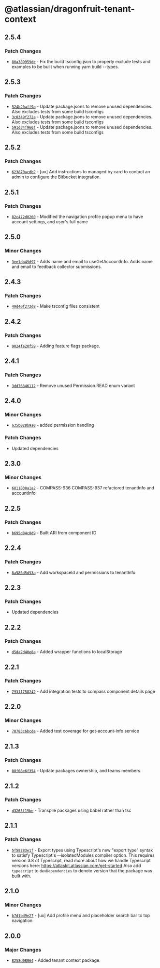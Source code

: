 # @atlassian/dragonfruit-tenant-context

## 2.5.4

### Patch Changes

- [`80a389959de`](https://bitbucket.org/atlassian/atlassian-frontend/commits/80a389959de) - Fix the build tsconfig.json to properly exclude tests and examples to be built when running yarn build --types.

## 2.5.3

### Patch Changes

- [`524b20aff9a`](https://bitbucket.org/atlassian/atlassian-frontend/commits/524b20aff9a) - Update package.jsons to remove unused dependencies. Also excludes tests from some build tsconfigs
- [`3c0349f272a`](https://bitbucket.org/atlassian/atlassian-frontend/commits/3c0349f272a) - Update package.jsons to remove unused dependencies. Also excludes tests from some build tsconfigs
- [`591d34f966f`](https://bitbucket.org/atlassian/atlassian-frontend/commits/591d34f966f) - Update package.jsons to remove unused dependencies. Also excludes tests from some build tsconfigs

## 2.5.2

### Patch Changes

- [`623870acdb2`](https://bitbucket.org/atlassian/atlassian-frontend/commits/623870acdb2) - [ux] Add instructions to managed by card to contact an admin to configure the Bitbucket integration.

## 2.5.1

### Patch Changes

- [`82c472d0260`](https://bitbucket.org/atlassian/atlassian-frontend/commits/82c472d0260) - Modified the navigation profile popup menu to have account settings, and user's full name

## 2.5.0

### Minor Changes

- [`3ee1da49d97`](https://bitbucket.org/atlassian/atlassian-frontend/commits/3ee1da49d97) - Adds name and email to useGetAccountInfo. Adds name and email to feedback collector submissions.

## 2.4.3

### Patch Changes

- [`49d40f272d8`](https://bitbucket.org/atlassian/atlassian-frontend/commits/49d40f272d8) - Make tsconfig files consistent

## 2.4.2

### Patch Changes

- [`9024fe20f59`](https://bitbucket.org/atlassian/atlassian-frontend/commits/9024fe20f59) - Adding feature flags package.

## 2.4.1

### Patch Changes

- [`3dd76346112`](https://bitbucket.org/atlassian/atlassian-frontend/commits/3dd76346112) - Remove unused Permission.READ enum variant

## 2.4.0

### Minor Changes

- [`a35b028b9a0`](https://bitbucket.org/atlassian/atlassian-frontend/commits/a35b028b9a0) - added permission handling

### Patch Changes

- Updated dependencies

## 2.3.0

### Minor Changes

- [`6811830a1a2`](https://bitbucket.org/atlassian/atlassian-frontend/commits/6811830a1a2) - COMPASS-936 COMPASS-937 refactored tenantInfo and accountInfo

## 2.2.5

### Patch Changes

- [`b695d84c8d9`](https://bitbucket.org/atlassian/atlassian-frontend/commits/b695d84c8d9) - Built ARI from component ID

## 2.2.4

### Patch Changes

- [`8a586d5d53a`](https://bitbucket.org/atlassian/atlassian-frontend/commits/8a586d5d53a) - Add workspaceId and permissions to tenantInfo

## 2.2.3

### Patch Changes

- Updated dependencies

## 2.2.2

### Patch Changes

- [`d5da2d40e8a`](https://bitbucket.org/atlassian/atlassian-frontend/commits/d5da2d40e8a) - Added wrapper functions to localStorage

## 2.2.1

### Patch Changes

- [`79311758242`](https://bitbucket.org/atlassian/atlassian-frontend/commits/79311758242) - Add integration tests to compass component details page

## 2.2.0

### Minor Changes

- [`78783c6bcde`](https://bitbucket.org/atlassian/atlassian-frontend/commits/78783c6bcde) - Added test coverage for get-account-info service

## 2.1.3

### Patch Changes

- [`08f08e6f354`](https://bitbucket.org/atlassian/atlassian-frontend/commits/08f08e6f354) - Update packages ownership, and teams members.

## 2.1.2

### Patch Changes

- [`d3265f19be`](https://bitbucket.org/atlassian/atlassian-frontend/commits/d3265f19be) - Transpile packages using babel rather than tsc

## 2.1.1

### Patch Changes

- [`5f58283e1f`](https://bitbucket.org/atlassian/atlassian-frontend/commits/5f58283e1f) - Export types using Typescript's new "export type" syntax to satisfy Typescript's --isolatedModules compiler option.
  This requires version 3.8 of Typescript, read more about how we handle Typescript versions here: https://atlaskit.atlassian.com/get-started
  Also add `typescript` to `devDependencies` to denote version that the package was built with.

## 2.1.0

### Minor Changes

- [`b7d1bd9e27`](https://bitbucket.org/atlassian/atlassian-frontend/commits/b7d1bd9e27) - [ux] Add profile menu and placeholder search bar to top navigation

## 2.0.0

### Major Changes

- [`8258d08064`](https://bitbucket.org/atlassian/atlassian-frontend/commits/8258d08064) - Added tenant context package.
